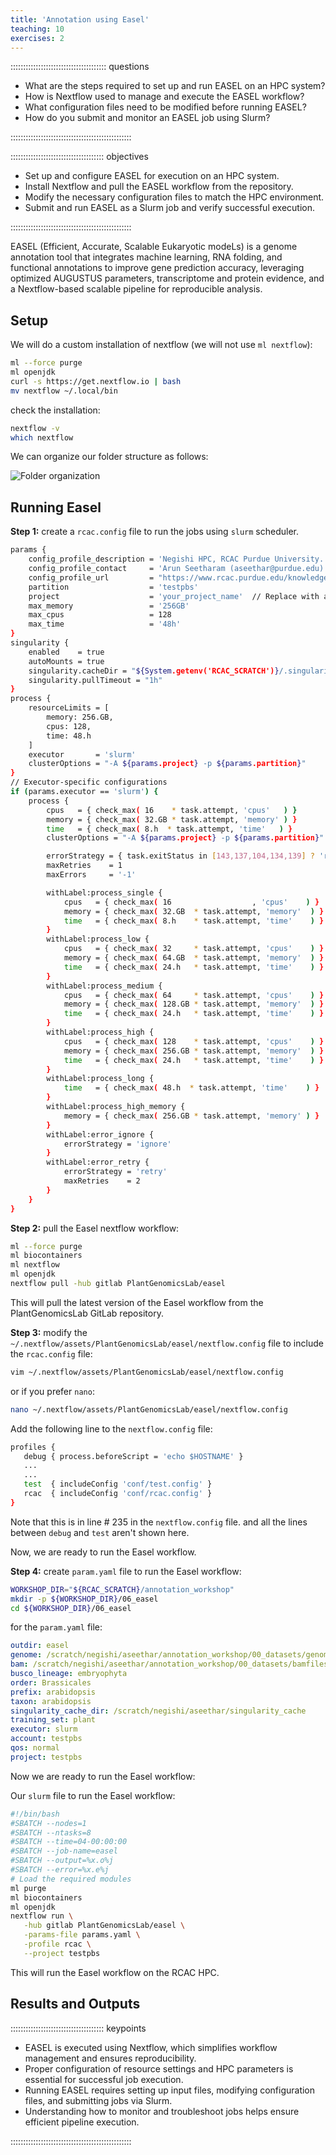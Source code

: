 ```yaml
---
title: 'Annotation using Easel'
teaching: 10
exercises: 2
---
```


:::::::::::::::::::::::::::::::::::::: questions 

- What are the steps required to set up and run EASEL on an HPC system?
- How is Nextflow used to manage and execute the EASEL workflow?
- What configuration files need to be modified before running EASEL?
- How do you submit and monitor an EASEL job using Slurm?

::::::::::::::::::::::::::::::::::::::::::::::::

::::::::::::::::::::::::::::::::::::: objectives

- Set up and configure EASEL for execution on an HPC system.
- Install Nextflow and pull the EASEL workflow from the repository.
- Modify the necessary configuration files to match the HPC environment.
- Submit and run EASEL as a Slurm job and verify successful execution.

::::::::::::::::::::::::::::::::::::::::::::::::


EASEL (Efficient, Accurate, Scalable Eukaryotic modeLs) is a genome annotation tool that integrates machine learning, RNA folding, and functional annotations to improve gene prediction accuracy, leveraging optimized AUGUSTUS parameters, transcriptome and protein evidence, and a Nextflow-based scalable pipeline for reproducible analysis.


## Setup

We will do a custom installation of nextflow (we will not use `ml nextflow`):

```bash
ml --force purge
ml openjdk
curl -s https://get.nextflow.io | bash
mv nextflow ~/.local/bin
```

check the installation:

```bash
nextflow -v
which nextflow
```

We can organize our folder structure as follows:

![Folder organization](https://github.com/user-attachments/assets/ce52353b-f0c9-4fae-977f-58b2efa26bd1)




## Running Easel
 
**Step 1:** create a `rcac.config` file to run the jobs using `slurm` scheduler.

```bash
params {
    config_profile_description = 'Negishi HPC, RCAC Purdue University.'
    config_profile_contact     = 'Arun Seetharam (aseethar@purdue.edu)'
    config_profile_url         = "https://www.rcac.purdue.edu/knowledge/negishi"
    partition                  = 'testpbs'
    project                    = 'your_project_name'  // Replace with a valid Slurm project
    max_memory                 = '256GB'
    max_cpus                   = 128
    max_time                   = '48h'
}
singularity {
    enabled    = true
    autoMounts = true
    singularity.cacheDir = "${System.getenv('RCAC_SCRATCH')}/.singularity"
    singularity.pullTimeout = "1h"
}
process {
    resourceLimits = [
        memory: 256.GB,
        cpus: 128,
        time: 48.h
    ]
    executor       = 'slurm'
    clusterOptions = "-A ${params.project} -p ${params.partition}"
}
// Executor-specific configurations
if (params.executor == 'slurm') {
    process {
        cpus   = { check_max( 16    * task.attempt, 'cpus'   ) }
        memory = { check_max( 32.GB * task.attempt, 'memory' ) }
        time   = { check_max( 8.h  * task.attempt, 'time'   ) }
        clusterOptions = "-A ${params.project} -p ${params.partition}"

        errorStrategy = { task.exitStatus in [143,137,104,134,139] ? 'retry' : 'finish' }
        maxRetries    = 1
        maxErrors     = '-1'

        withLabel:process_single {
            cpus   = { check_max( 16                  , 'cpus'    ) }
            memory = { check_max( 32.GB  * task.attempt, 'memory'  ) }
            time   = { check_max( 8.h    * task.attempt, 'time'    ) }
        }
        withLabel:process_low {
            cpus   = { check_max( 32     * task.attempt, 'cpus'    ) }
            memory = { check_max( 64.GB  * task.attempt, 'memory'  ) }
            time   = { check_max( 24.h   * task.attempt, 'time'    ) }
        }
        withLabel:process_medium {
            cpus   = { check_max( 64     * task.attempt, 'cpus'    ) }
            memory = { check_max( 128.GB * task.attempt, 'memory'  ) }
            time   = { check_max( 24.h   * task.attempt, 'time'    ) }
        }
        withLabel:process_high {
            cpus   = { check_max( 128    * task.attempt, 'cpus'    ) }
            memory = { check_max( 256.GB * task.attempt, 'memory'  ) }
            time   = { check_max( 24.h   * task.attempt, 'time'    ) }
        }
        withLabel:process_long {
            time   = { check_max( 48.h  * task.attempt, 'time'    ) }
        }
        withLabel:process_high_memory {
            memory = { check_max( 256.GB * task.attempt, 'memory' ) }
        }
        withLabel:error_ignore {
            errorStrategy = 'ignore'
        }
        withLabel:error_retry {
            errorStrategy = 'retry'
            maxRetries    = 2
        }
    }
}
```


**Step 2:**  pull the Easel nextflow workflow:

```bash
ml --force purge
ml biocontainers
ml nextflow
ml openjdk
nextflow pull -hub gitlab PlantGenomicsLab/easel
```

This will pull the latest version of the Easel workflow from the PlantGenomicsLab GitLab repository.

**Step 3:**  modify the `~/.nextflow/assets/PlantGenomicsLab/easel/nextflow.config` file to include the `rcac.config` file:

```bash
vim ~/.nextflow/assets/PlantGenomicsLab/easel/nextflow.config
```
 or if you prefer `nano`:

```bash
nano ~/.nextflow/assets/PlantGenomicsLab/easel/nextflow.config
```

Add the following line to the `nextflow.config` file:

```bash
profiles {
   debug { process.beforeScript = 'echo $HOSTNAME' }
   ...
   ...
   test  { includeConfig 'conf/test.config' }
   rcac  { includeConfig 'conf/rcac.config' }
}
```
Note that this is in line # 235 in the `nextflow.config` file. and all the lines between `debug` and `test` aren't shown here.

Now, we are ready to run the Easel workflow.


**Step 4:**  create `param.yaml` file to run the Easel workflow:


```bash
WORKSHOP_DIR="${RCAC_SCRATCH}/annotation_workshop"
mkdir -p ${WORKSHOP_DIR}/06_easel
cd ${WORKSHOP_DIR}/06_easel
```

for the `param.yaml` file:

```yaml
outdir: easel
genome: /scratch/negishi/aseethar/annotation_workshop/00_datasets/genome/athaliana_softmasked.fasta
bam: /scratch/negishi/aseethar/annotation_workshop/00_datasets/bamfiles/*.bam
busco_lineage: embryophyta
order: Brassicales
prefix: arabidopsis
taxon: arabidopsis
singularity_cache_dir: /scratch/negishi/aseethar/singularity_cache
training_set: plant
executor: slurm
account: testpbs
qos: normal
project: testpbs
```

Now we are ready to run the Easel workflow:


Our `slurm` file to run the Easel workflow:


```bash
#!/bin/bash
#SBATCH --nodes=1
#SBATCH --ntasks=8
#SBATCH --time=04-00:00:00
#SBATCH --job-name=easel
#SBATCH --output=%x.o%j
#SBATCH --error=%x.e%j
# Load the required modules
ml purge
ml biocontainers
ml openjdk
nextflow run \
   -hub gitlab PlantGenomicsLab/easel \
   -params-file params.yaml \
   -profile rcac \
   --project testpbs
```

This will run the Easel workflow on the RCAC HPC.
 
## Results and Outputs





::::::::::::::::::::::::::::::::::::: keypoints 

- EASEL is executed using Nextflow, which simplifies workflow management and ensures reproducibility.
- Proper configuration of resource settings and HPC parameters is essential for successful job execution.
- Running EASEL requires setting up input files, modifying configuration files, and submitting jobs via Slurm.
- Understanding how to monitor and troubleshoot jobs helps ensure efficient pipeline execution.

::::::::::::::::::::::::::::::::::::::::::::::::

